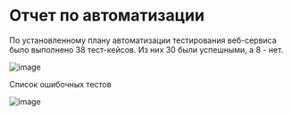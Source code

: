 # Отчет по автоматизации

По установленному плану автоматизации тестирования веб-сервиса было выполнено 38 тест-кейсов. Из них 30 были успешными, а 8 - нет.

![image](https://github.com/yuegeini/Net_diplom/assets/132211141/5787f14e-7ce0-4220-81c6-2839a07ac231)

Список ошибочных тестов

![image](https://github.com/yuegeini/Net_diplom/assets/132211141/fa67c930-45fd-464b-874a-03adc766d472)

